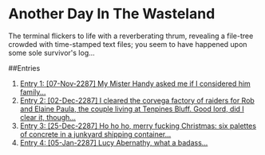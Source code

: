 # Another Day In The Wasteland

The terminal flickers to life with a reverberating thrum, revealing a file-tree crowded with time-stamped text files; you seem to have happened upon some sole survivor's log...

##Entries

1. [Entry 1: [07-Nov-2287] My Mister Handy asked me if I considered him family...](/entries/entry_1.md)
2. [Entry 2: [02-Dec-2287] I cleared the corvega factory of raiders for Rob and Elaine Paula, the couple living at Tenpines Bluff. Good lord, did I clear it, though...](/entries/entry_2.md)
3. [Entry 3: [25-Dec-2287] Ho ho ho, merry fucking Christmas: six palettes of concrete in a junkyard shipping container...](/entries/entry_3.md)
4. [Entry 4: [05-Jan-2287] Lucy Abernathy, what a badass...](/entries/entry_4.md)
